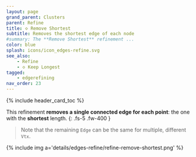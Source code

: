 ```yaml
---
layout: page
grand_parent: Clusters
parent: Refine
title: 🝔 Remove Shortest
subtitle: Removes the shortest edge of each node
#summary: The **Remove Shortest** refinement ...
color: blue
splash: icons/icon_edges-refine.svg
see_also:
    - Refine
    - 🝔 Keep Longest
tagged: 
    - edgerefining
nav_order: 23
---
```


{% include header_card_toc %}

This refinement **removes a single connected edge for each point**: the one with the **shortest** length.
{: .fs-5 .fw-400 } 

>Note that the remaining `Edge` can be the same for multiple, different `Vtx`.

{% include img a='details/edges-refine/refine-remove-shortest.png' %}
